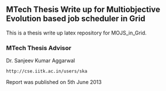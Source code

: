 ## MTech Thesis Write up for Multiobjective Evolution based job scheduler in Grid ##
This is a thesis write up latex repository for MOJS_in_Grid. 

### MTech Thesis Advisor ###
Dr. Sanjeev Kumar Aggarwal 
```
http://cse.iitk.ac.in/users/ska
```
Report was published on 5th June 2013
